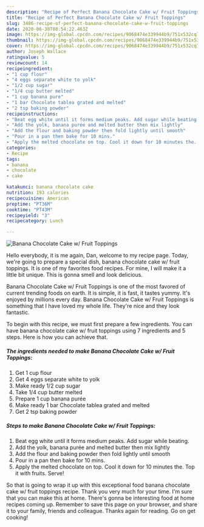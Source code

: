 ```yaml
---
description: "Recipe of Perfect Banana Chocolate Cake w/ Fruit Toppings"
title: "Recipe of Perfect Banana Chocolate Cake w/ Fruit Toppings"
slug: 3486-recipe-of-perfect-banana-chocolate-cake-w-fruit-toppings
date: 2020-06-30T08:54:22.463Z
image: https://img-global.cpcdn.com/recipes/9068474e339944b9/751x532cq70/banana-chocolate-cake-w-fruit-toppings-recipe-main-photo.jpg
thumbnail: https://img-global.cpcdn.com/recipes/9068474e339944b9/751x532cq70/banana-chocolate-cake-w-fruit-toppings-recipe-main-photo.jpg
cover: https://img-global.cpcdn.com/recipes/9068474e339944b9/751x532cq70/banana-chocolate-cake-w-fruit-toppings-recipe-main-photo.jpg
author: Joseph Wallace
ratingvalue: 5
reviewcount: 14
recipeingredient:
- "1 cup flour"
- "4 eggs separate white to yolk"
- "1/2 cup sugar"
- "1/4 cup butter melted"
- "1 cup banana pure"
- "1 bar Chocolate tablea grated and melted"
- "2 tsp baking powder"
recipeinstructions:
- "Beat egg white until it forms medium peaks. Add sugar while beating."
- "Add the yolk, banana purée and melted butter then mix lightly"
- "Add the flour and baking powder then fold lightly until smooth"
- "Pour in a pan then bake for 10 mins."
- "Apply the melted chocolate on top. Cool it down for 10 minutes the. Top it with fruits. Serve!"
categories:
- Recipe
tags:
- banana
- chocolate
- cake

katakunci: banana chocolate cake 
nutrition: 193 calories
recipecuisine: American
preptime: "PT36M"
cooktime: "PT43M"
recipeyield: "3"
recipecategory: Lunch

---
```



![Banana Chocolate Cake w/ Fruit Toppings](https://img-global.cpcdn.com/recipes/9068474e339944b9/751x532cq70/banana-chocolate-cake-w-fruit-toppings-recipe-main-photo.jpg)

Hello everybody, it is me again, Dan, welcome to my recipe page. Today, we're going to prepare a special dish, banana chocolate cake w/ fruit toppings. It is one of my favorites food recipes. For mine, I will make it a little bit unique. This is gonna smell and look delicious.



Banana Chocolate Cake w/ Fruit Toppings is one of the most favored of current trending foods on earth. It is simple, it is fast, it tastes yummy. It's enjoyed by millions every day. Banana Chocolate Cake w/ Fruit Toppings is something that I have loved my whole life. They're nice and they look fantastic.


To begin with this recipe, we must first prepare a few ingredients. You can have banana chocolate cake w/ fruit toppings using 7 ingredients and 5 steps. Here is how you can achieve that.

<!--inarticleads1-->

##### The ingredients needed to make Banana Chocolate Cake w/ Fruit Toppings:

1. Get 1 cup flour
1. Get 4 eggs separate white to yolk
1. Make ready 1/2 cup sugar
1. Take 1/4 cup butter melted
1. Prepare 1 cup banana purée
1. Make ready 1 bar Chocolate tablea grated and melted
1. Get 2 tsp baking powder




<!--inarticleads2-->

##### Steps to make Banana Chocolate Cake w/ Fruit Toppings:

1. Beat egg white until it forms medium peaks. Add sugar while beating.
1. Add the yolk, banana purée and melted butter then mix lightly
1. Add the flour and baking powder then fold lightly until smooth
1. Pour in a pan then bake for 10 mins.
1. Apply the melted chocolate on top. Cool it down for 10 minutes the. Top it with fruits. Serve!




So that is going to wrap it up with this exceptional food banana chocolate cake w/ fruit toppings recipe. Thank you very much for your time. I'm sure that you can make this at home. There's gonna be interesting food at home recipes coming up. Remember to save this page on your browser, and share it to your family, friends and colleague. Thanks again for reading. Go on get cooking!
